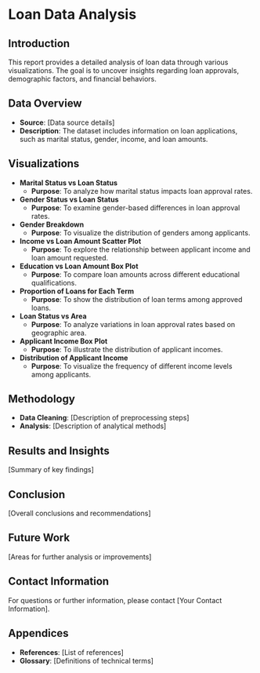 # Loan Data Analysis

## Introduction
This report provides a detailed analysis of loan data through various visualizations. The goal is to uncover insights regarding loan approvals, demographic factors, and financial behaviors.

## Data Overview
- **Source**: [Data source details]
- **Description**: The dataset includes information on loan applications, such as marital status, gender, income, and loan amounts.

## Visualizations
- **Marital Status vs Loan Status**
  - **Purpose**: To analyze how marital status impacts loan approval rates.
- **Gender Status vs Loan Status**
  - **Purpose**: To examine gender-based differences in loan approval rates.
- **Gender Breakdown**
  - **Purpose**: To visualize the distribution of genders among applicants.
- **Income vs Loan Amount Scatter Plot**
  - **Purpose**: To explore the relationship between applicant income and loan amount requested.
- **Education vs Loan Amount Box Plot**
  - **Purpose**: To compare loan amounts across different educational qualifications.
- **Proportion of Loans for Each Term**
  - **Purpose**: To show the distribution of loan terms among approved loans.
- **Loan Status vs Area**
  - **Purpose**: To analyze variations in loan approval rates based on geographic area.
- **Applicant Income Box Plot**
  - **Purpose**: To illustrate the distribution of applicant incomes.
- **Distribution of Applicant Income**
  - **Purpose**: To visualize the frequency of different income levels among applicants.

## Methodology
- **Data Cleaning**: [Description of preprocessing steps]
- **Analysis**: [Description of analytical methods]

## Results and Insights
[Summary of key findings]

## Conclusion
[Overall conclusions and recommendations]

## Future Work
[Areas for further analysis or improvements]

## Contact Information
For questions or further information, please contact [Your Contact Information].

## Appendices
- **References**: [List of references]
- **Glossary**: [Definitions of technical terms]

